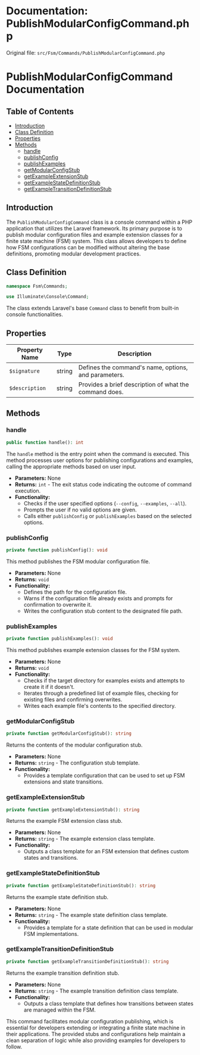 # Documentation: PublishModularConfigCommand.php

Original file: `src/Fsm/Commands/PublishModularConfigCommand.php`

# PublishModularConfigCommand Documentation

## Table of Contents
- [Introduction](#introduction)
- [Class Definition](#class-definition)
- [Properties](#properties)
- [Methods](#methods)
  - [handle](#handle)
  - [publishConfig](#publishconfig)
  - [publishExamples](#publishexamples)
  - [getModularConfigStub](#getmodularconfigstub)
  - [getExampleExtensionStub](#getexampleextensionstub)
  - [getExampleStateDefinitionStub](#getexamplestatedefinitionstub)
  - [getExampleTransitionDefinitionStub](#getexampletransitiondefinitionstub)

## Introduction
The `PublishModularConfigCommand` class is a console command within a PHP application that utilizes the Laravel framework. Its primary purpose is to publish modular configuration files and example extension classes for a finite state machine (FSM) system. This class allows developers to define how FSM configurations can be modified without altering the base definitions, promoting modular development practices.

## Class Definition
```php
namespace Fsm\Commands;

use Illuminate\Console\Command;
```

The class extends Laravel's base `Command` class to benefit from built-in console functionalities.

## Properties

| Property Name   | Type   | Description                                                        |
|------------------|--------|--------------------------------------------------------------------|
| `$signature`     | string | Defines the command's name, options, and parameters.             |
| `$description`   | string | Provides a brief description of what the command does.            |

## Methods

### handle
```php
public function handle(): int
```
The `handle` method is the entry point when the command is executed. This method processes user options for publishing configurations and examples, calling the appropriate methods based on user input.

- **Parameters:** None
- **Returns:** `int` - The exit status code indicating the outcome of command execution.
- **Functionality:**
  - Checks if the user specified options (`--config`, `--examples`, `--all`).
  - Prompts the user if no valid options are given.
  - Calls either `publishConfig` or `publishExamples` based on the selected options.

### publishConfig
```php
private function publishConfig(): void
```
This method publishes the FSM modular configuration file.

- **Parameters:** None
- **Returns:** `void`
- **Functionality:**
  - Defines the path for the configuration file.
  - Warns if the configuration file already exists and prompts for confirmation to overwrite it.
  - Writes the configuration stub content to the designated file path.

### publishExamples
```php
private function publishExamples(): void
```
This method publishes example extension classes for the FSM system.

- **Parameters:** None
- **Returns:** `void`
- **Functionality:**
  - Checks if the target directory for examples exists and attempts to create it if it doesn't.
  - Iterates through a predefined list of example files, checking for existing files and confirming overwrites.
  - Writes each example file's contents to the specified directory.

### getModularConfigStub
```php
private function getModularConfigStub(): string
```
Returns the contents of the modular configuration stub.

- **Parameters:** None
- **Returns:** `string` - The configuration stub template.
- **Functionality:**
  - Provides a template configuration that can be used to set up FSM extensions and state transitions.

### getExampleExtensionStub
```php
private function getExampleExtensionStub(): string
```
Returns the example FSM extension class stub.

- **Parameters:** None
- **Returns:** `string` - The example extension class template.
- **Functionality:**
  - Outputs a class template for an FSM extension that defines custom states and transitions.

### getExampleStateDefinitionStub
```php
private function getExampleStateDefinitionStub(): string
```
Returns the example state definition stub.

- **Parameters:** None
- **Returns:** `string` - The example state definition class template.
- **Functionality:**
  - Provides a template for a state definition that can be used in modular FSM implementations.

### getExampleTransitionDefinitionStub
```php
private function getExampleTransitionDefinitionStub(): string
```
Returns the example transition definition stub.

- **Parameters:** None
- **Returns:** `string` - The example transition definition class template.
- **Functionality:**
  - Outputs a class template that defines how transitions between states are managed within the FSM.

This command facilitates modular configuration publishing, which is essential for developers extending or integrating a finite state machine in their applications. The provided stubs and configurations help maintain a clean separation of logic while also providing examples for developers to follow.